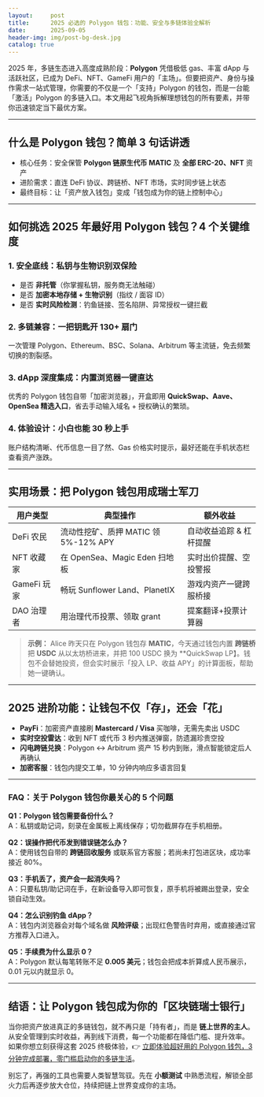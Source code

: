 ```yaml
---
layout:     post
title:      2025 必选的 Polygon 钱包：功能、安全与多链体验全解析
date:       2025-09-05
header-img: img/post-bg-desk.jpg
catalog: true
---
```


2025 年，多链生态进入高度成熟阶段：**Polygon** 凭借极低 gas、丰富 dApp 与活跃社区，已成为 DeFi、NFT、GameFi 用户的「主场」。但要把资产、身份与操作需求一站式管理，你需要的不仅是一个「支持」Polygon 的钱包，而是一台能「激活」Polygon 的多链入口。本文用起飞视角拆解理想钱包的所有要素，并带你迅速锁定当下最优方案。

---

## 什么是 Polygon 钱包？简单 3 句话讲透
- 核心任务：安全保管 **Polygon 链原生代币 MATIC** 及 **全部 ERC-20、NFT** 资产  
- 进阶需求：直连 DeFi 协议、跨链桥、NFT 市场，实时同步链上状态  
- 最终目标：让「资产放入钱包」变成「钱包成为你的链上控制中心」

---

## 如何挑选 2025 年最好用 Polygon 钱包？4 个关键维度
### 1. 安全底线：私钥与生物识别双保险
* 是否 **非托管**（你掌握私钥，服务商无法触碰）  
* 是否 **加密本地存储 + 生物识别**（指纹 / 面容 ID）  
* 是否 **实时风险检测**：钓鱼链接、签名陷阱、异常授权一键拦截  

### 2. 多链兼容：一把钥匙开 130+ 扇门
一次管理 Polygon、Ethereum、BSC、Solana、Arbitrum 等主流链，免去频繁切换的割裂感。  

### 3. dApp 深度集成：内置浏览器一键直达
优秀的 Polygon 钱包自带「加密浏览器」，开盒即用 **QuickSwap、Aave、OpenSea 精选入口**，省去手动输入域名 + 授权确认的繁琐。  

### 4. 体验设计：小白也能 30 秒上手
账户结构清晰、代币信息一目了然、Gas 价格实时提示，最好还能在手机状态栏查看资产涨跌。

---

## 实用场景：把 Polygon 钱包用成瑞士军刀
| 用户类型 | 典型操作 | 额外收益 |
|---|---|---|
| DeFi 农民 | 流动性挖矿、质押 MATIC 领 5%-12% APY | 自动收益追踪 & 杠杆提醒 |
| NFT 收藏家 | 在 OpenSea、Magic Eden 扫地板 | 实时出价提醒、空投警报 |
| GameFi 玩家 | 畅玩 Sunflower Land、PlanetIX | 游戏内资产一键跨服桥接 |
| DAO 治理者 | 用治理代币投票、领取 grant | 提案翻译+投票计算器 |

> **示例：** Alice 昨天只在 Polygon 钱包存 **MATIC**，今天通过钱包内置 **跨链桥** 把 **USDC** 从以太坊桥进来，并把 100 USDC 换为 **QuickSwap LP】。钱包不会替她投资，但会实时展示「投入 LP、收益 APY」的计算面板，帮助她一键确认。

---

## 2025 进阶功能：让钱包不仅「存」，还会「花」
- **PayFi**：加密资产直接刷 **Mastercard / Visa** 买咖啡，无需先卖出 USDC  
- **实时空投雷达**：收到 NFT 或代币 3 秒内推送弹窗，防遗漏珍贵空投  
- **闪电跨链兑换**：Polygon <-> Arbitrum 资产 15 秒内到账，滑点智能锁定后人再确认  
- **加密客服**：钱包内提交工单，10 分钟内响应多语言回复  

---

### FAQ：关于 Polygon 钱包你最关心的 5 个问题

**Q1：Polygon 钱包需要备份什么？**  
A：私钥或助记词，刻录在金属板上离线保存；切勿截屏存在手机相册。

**Q2：误操作把代币发到错误链怎么办？**  
A：使用钱包自带的 **跨链回收服务** 或联系官方客服；若尚未打包进区块，成功率接近 80%。

**Q3：手机丢了，资产会一起消失吗？**  
A：只要私钥/助记词在手，在新设备导入即可恢复，原手机将被踢出登录，安全锁自动生效。

**Q4：怎么识别钓鱼 dApp？**  
A：钱包内浏览器会对每个域名做 **风险评级**；出现红色警告时弃用，或直接通过官方推荐入口进入。

**Q5：手续费为什么显示 0？**  
A：Polygon 默认每笔转账不足 **0.005 美元**；钱包会把成本折算成人民币展示，0.01 元以内就显示 0。

---

## 结语：让 Polygon 钱包成为你的「区块链瑞士银行」
当你把资产放进真正的多链钱包，就不再只是「持有者」，而是 **链上世界的主人**。从安全管理到实时收益，再到线下消费，每一个功能都在降低门槛、提升效率。  
如果你想立刻获得这套 2025 终极体验，👉 [立即体验超好用的 Polygon 钱包，3 分钟完成部署，零门槛启动你的多链生活](https://okxdog.com/)。

别忘了，再强的工具也需要人类智慧驾驭。先在 **小额测试** 中熟悉流程，解锁全部火力后再逐步放大仓位，持续把链上世界变成你的主场。
